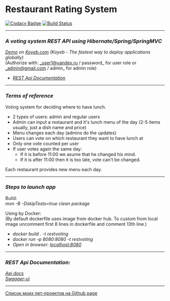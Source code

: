 # Restaurant Rating System
[![Codacy Badge](https://api.codacy.com/project/badge/Grade/70bd5f79e068465da9562a21d6f7eae5)](https://app.codacy.com/gh/KVostok/RestaurantRatingSystem?utm_source=github.com&utm_medium=referral&utm_content=KVostok/RestaurantRatingSystem&utm_campaign=Badge_Grade_Settings)
[![Build Status](https://travis-ci.com/KVostok/RestaurantRatingSystem.svg?branch=master)](https://travis-ci.com/KVostok/RestaurantRatingSystem)

---
### _A voting system REST API using Hibernate/Spring/SpringMVC_
<a href="https://restvoting-kvostok.koyeb.app">_Demo_</a> on <a href="https://www.koyeb.com/">_Koyeb.com_</a>
_(Koyeb - The fastest way to deploy applications globally)_</br>
(Authorize with: _user1@yandex.ru / password_ for user role or _admin@gmail.com / admin_ for admin role)</br>
* <a href="https://restvoting-kvostok.koyeb.app/swagger-ui.html">_REST Api Documentation_</a></br>

---
### _Terms of reference_
Voting system for deciding where to have lunch.

 * 2 types of users: admin and regular users
 * Admin can input a restaurant and it's lunch menu of the day (2-5 items usually, just a dish name and price)
 * Menu changes each day (admins do the updates)
 * Users can vote on which restaurant they want to have lunch at
 * Only one vote counted per user
 * If user votes again the same day:
    - If it is before 11:00 we asume that he changed his mind.
    - If it is after 11:00 then it is too late, vote can't be changed.

Each restaurant provides new menu each day.

---
### _Steps to launch app_
Build:<br>
_mvn -B -DskipTests=true clean package_<br>

Using by Docker:<br>
(By default dockerfile uses image from docker hub. To custom from local image uncomment first 8 lines in dockerfile and comment 13th line.)
* _docker build . -t restvoting_<br>
* _docker run -p 8080:8080 -t restvoting_<br>
* _Open in browser: <a href="http://localhost:8080">localhost:8080</a>_</br>

---
### _REST Api Documentation:_</br>
<a href="http://localhost:8080/v2/api-docs">_Api docs_</a></br>
<a href="http://localhost:8080/swagger-ui.html">_Swagger-ui_</a></br>

---
<a href="https://kvostok.github.io/my-pet-projects/">Список моих пет-проектов на Github page</a>
